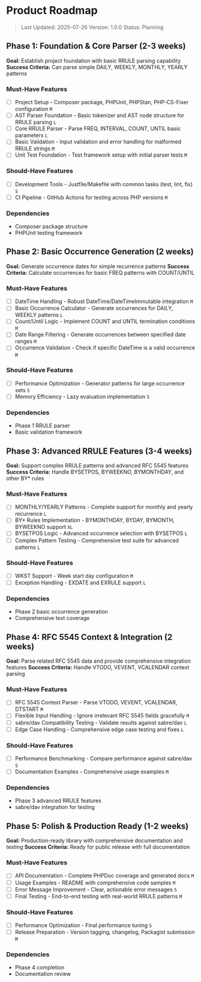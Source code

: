 # Product Roadmap

> Last Updated: 2025-07-26
> Version: 1.0.0
> Status: Planning

## Phase 1: Foundation & Core Parser (2-3 weeks)

**Goal:** Establish project foundation with basic RRULE parsing capability
**Success Criteria:** Can parse simple DAILY, WEEKLY, MONTHLY, YEARLY patterns

### Must-Have Features

- [ ] Project Setup - Composer package, PHPUnit, PHPStan, PHP-CS-Fixer configuration `M`
- [ ] AST Parser Foundation - Basic tokenizer and AST node structure for RRULE parsing `L`
- [ ] Core RRULE Parser - Parse FREQ, INTERVAL, COUNT, UNTIL basic parameters `L`
- [ ] Basic Validation - Input validation and error handling for malformed RRULE strings `M`
- [ ] Unit Test Foundation - Test framework setup with initial parser tests `M`

### Should-Have Features

- [ ] Development Tools - Justfile/Makefile with common tasks (test, lint, fix) `S`
- [ ] CI Pipeline - GitHub Actions for testing across PHP versions `M`

### Dependencies

- Composer package structure
- PHPUnit testing framework

## Phase 2: Basic Occurrence Generation (2 weeks)

**Goal:** Generate occurrence dates for simple recurrence patterns
**Success Criteria:** Calculate occurrences for basic FREQ patterns with COUNT/UNTIL

### Must-Have Features

- [ ] DateTime Handling - Robust DateTime/DateTimeImmutable integration `M`
- [ ] Basic Occurrence Calculator - Generate occurrences for DAILY, WEEKLY patterns `L`
- [ ] Count/Until Logic - Implement COUNT and UNTIL termination conditions `M`
- [ ] Date Range Filtering - Generate occurrences between specified date ranges `M`
- [ ] Occurrence Validation - Check if specific DateTime is a valid occurrence `M`

### Should-Have Features

- [ ] Performance Optimization - Generator patterns for large occurrence sets `S`
- [ ] Memory Efficiency - Lazy evaluation implementation `S`

### Dependencies

- Phase 1 RRULE parser
- Basic validation framework

## Phase 3: Advanced RRULE Features (3-4 weeks)

**Goal:** Support complex RRULE patterns and advanced RFC 5545 features
**Success Criteria:** Handle BYSETPOS, BYWEEKNO, BYMONTHDAY, and other BY* rules

### Must-Have Features

- [ ] MONTHLY/YEARLY Patterns - Complete support for monthly and yearly recurrence `L`
- [ ] BY* Rules Implementation - BYMONTHDAY, BYDAY, BYMONTH, BYWEEKNO support `XL`
- [ ] BYSETPOS Logic - Advanced occurrence selection with BYSETPOS `L`
- [ ] Complex Pattern Testing - Comprehensive test suite for advanced patterns `L`

### Should-Have Features

- [ ] WKST Support - Week start day configuration `M`
- [ ] Exception Handling - EXDATE and EXRULE support `L`

### Dependencies

- Phase 2 basic occurrence generation
- Comprehensive test coverage

## Phase 4: RFC 5545 Context & Integration (2 weeks)

**Goal:** Parse related RFC 5545 data and provide comprehensive integration features
**Success Criteria:** Handle VTODO, VEVENT, VCALENDAR context parsing

### Must-Have Features

- [ ] RFC 5545 Context Parser - Parse VTODO, VEVENT, VCALENDAR, DTSTART `M`
- [ ] Flexible Input Handling - Ignore irrelevant RFC 5545 fields gracefully `M`
- [ ] sabre/dav Compatibility Testing - Validate results against sabre/dav `L`
- [ ] Edge Case Handling - Comprehensive edge case testing and fixes `L`

### Should-Have Features

- [ ] Performance Benchmarking - Compare performance against sabre/dav `S`
- [ ] Documentation Examples - Comprehensive usage examples `M`

### Dependencies

- Phase 3 advanced RRULE features
- sabre/dav integration for testing

## Phase 5: Polish & Production Ready (1-2 weeks)

**Goal:** Production-ready library with comprehensive documentation and testing
**Success Criteria:** Ready for public release with full documentation

### Must-Have Features

- [ ] API Documentation - Complete PHPDoc coverage and generated docs `M`
- [ ] Usage Examples - README with comprehensive code samples `M`
- [ ] Error Message Improvement - Clear, actionable error messages `S`
- [ ] Final Testing - End-to-end testing with real-world RRULE patterns `M`

### Should-Have Features

- [ ] Performance Optimization - Final performance tuning `S`
- [ ] Release Preparation - Version tagging, changelog, Packagist submission `M`

### Dependencies

- Phase 4 completion
- Documentation review